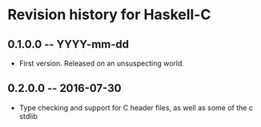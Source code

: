 # Revision history for Haskell-C

## 0.1.0.0  -- YYYY-mm-dd

* First version. Released on an unsuspecting world.

## 0.2.0.0 -- 2016-07-30

* Type checking and support for C header files, as well as some of the c stdlib
